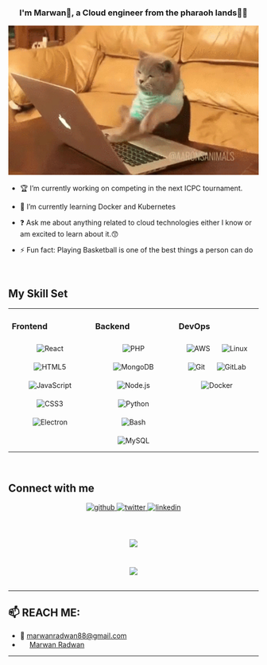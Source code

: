 

### <div align="center">I'm Marwan👋, a Cloud engineer from the pharaoh lands👨‍💻</div>
<p align="center" width="100%">
<img src="/giphy2.gif"/ height=300px>
</p>  


- 🏆 I’m currently working on competing in the next ICPC tournament.

- 🌱 I’m currently learning Docker and Kubernetes

- ❓ Ask me about anything related to cloud technologies either I know or am excited to learn about it.😙

- ⚡ Fun fact: Playing Basketball is one of the best things a person can do

<br/>

## My Skill Set

<table><tr><td valign="top" width="33%">

### Frontend

<div align="center">  
<img style="margin: 10px" src="https://profilinator.rishav.dev/skills-assets/react-original-wordmark.svg" alt="React" height="25" />  
<img style="margin: 10px" src="https://profilinator.rishav.dev/skills-assets/html5-original-wordmark.svg" alt="HTML5" height="25" />  
<img style="margin: 10px" src="https://profilinator.rishav.dev/skills-assets/javascript-original.svg" alt="JavaScript" height="25" />  
<img style="margin: 10px" src="https://profilinator.rishav.dev/skills-assets/css3-original-wordmark.svg" alt="CSS3" height="25" />  
<img style="margin: 10px" src="https://profilinator.rishav.dev/skills-assets/electron-original.svg" alt="Electron" height="25" />   
</div>

</td><td valign="top" width="33%">

### Backend

<div align="center">  
<img style="margin: 10px" src="https://profilinator.rishav.dev/skills-assets/php-original.svg" alt="PHP" height="25" />  
<img style="margin: 10px" src="https://profilinator.rishav.dev/skills-assets/mongodb-original-wordmark.svg" alt="MongoDB" height="25" />  
<img style="margin: 10px" src="https://profilinator.rishav.dev/skills-assets/nodejs-original-wordmark.svg" alt="Node.js" height="25" />  
<img style="margin: 10px" src="https://profilinator.rishav.dev/skills-assets/python-original.svg" alt="Python" height="25" />  
<img style="margin: 10px" src="https://profilinator.rishav.dev/skills-assets/gnu_bash-icon.svg" alt="Bash" height="25" />  
<img style="margin: 10px" src="https://profilinator.rishav.dev/skills-assets/mysql-original-wordmark.svg" alt="MySQL" height="25" />  
</div>

</td><td valign="top" width="33%">

### DevOps

<div align="center">  
<img style="margin: 10px" src="https://profilinator.rishav.dev/skills-assets/amazonwebservices-original-wordmark.svg" alt="AWS" height="25" />  
<img style="margin: 10px" src="https://profilinator.rishav.dev/skills-assets/linux-original.svg" alt="Linux" height="25" />  
<img style="margin: 10px" src="https://profilinator.rishav.dev/skills-assets/git-scm-icon.svg" alt="Git" height="25" />  
<img style="margin: 10px" src="https://profilinator.rishav.dev/skills-assets/gitlab.svg" alt="GitLab" height="25" />  
<img style="margin: 10px" src="https://profilinator.rishav.dev/skills-assets/docker-original-wordmark.svg" alt="Docker" height="25" />  
</div>

</td></tr></table>

<br/>

## Connect with me

<div align="center">
<a href="https://github.com/XMaroRadoX" target="_blank">
<img src=https://img.shields.io/badge/github-%2324292e.svg?&style=for-the-badge&logo=github&logoColor=white alt=github style="margin-bottom: 5px;" />
</a>
<a href="https://twitter.com/zerodark33" target="_blank">
<img src=https://img.shields.io/badge/twitter-%2300acee.svg?&style=for-the-badge&logo=twitter&logoColor=white alt=twitter style="margin-bottom: 5px;" />
</a>
<a href="https://linkedin.com/in/xmaroradox" target="_blank">
<img src=https://img.shields.io/badge/linkedin-%231E77B5.svg?&style=for-the-badge&logo=linkedin&logoColor=white alt=linkedin style="margin-bottom: 5px;" />
</a>  
</div>  


<br/>

<br/>

<br/>

<div align="center"><img src="https://spotify-github-profile.vercel.app/api/view?uid=22cpjbbdnej2z4ehonwl3szgq&cover_image=true&theme=natemoo-re&bar_color=53b14f&bar_color_cover=false" /></div>

<br/>

<br/>

<div align="center">
            <a href="https://paypal.me/XMaroRadoX" target="_blank" style="display: inline-block;">
                <img
                    src="https://img.shields.io/badge/Donate-PayPal-blue.svg?style=flat-square" 
                    align="center"
                />
            </a></div>
<br />


<hr>


## 📫 REACH ME:


- 📧 marwanradwan88@gmail.com
- <img src="https://cdn-icons-png.flaticon.com/512/174/174857.png" width="15" height="15"> <a href="https://www.linkedin.com/in/XMaroRadoX"> Marwan Radwan </a>

---
